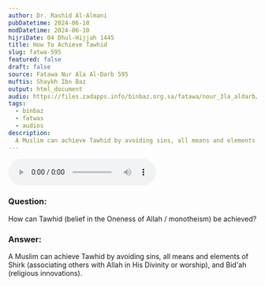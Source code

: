 ```yaml
---
author: Dr. Rashid Al-Almani
pubDatetime: 2024-06-10
modDatetime: 2024-06-10
hijriDate: 04 Dhul-Hijjah 1445
title: How To Achieve Tawhid
slug: fatwa-595
featured: false
draft: false
source: Fatawa Nur Ala Al-Darb 595
muftis: Shaykh Ibn Baz
output: html_document
audio: https://files.zadapps.info/binbaz.org.sa/fatawa/nour_3la_aldarb/nour_595/59520.mp3
tags:
  - binbaz
  - fatwas
  - audios
description:
  A Muslim can achieve Tawhid by avoiding sins, all means and elements of polytheism and bid'ah.
---
```


<audio controls>
 <source src="https://files.zadapps.info/binbaz.org.sa/fatawa/nour_3la_aldarb/nour_595/59520.mp3" type="audio/mpeg"/><p>Your browser does not support the audio element.</p>
</audio>

### Question: 

How can Tawhid (belief in the Oneness of Allah / monotheism) be achieved?

### Answer: 

A Muslim can achieve Tawhid by avoiding sins, all means and elements of Shirk (associating 
others with Allah in His Divinity or worship), and Bid'ah (religious innovations).
